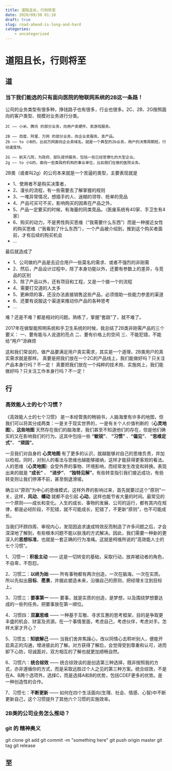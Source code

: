 ```yaml
---
title: 道阻且长，行则将至
date: 2020/09/30 01:10
draft: true
slug: road-ahead-is-long-and-hard
categories:
    - uncategorized
---
```


# 道阻且长，行则将至

## 道

### 当下我们能选的只有面向医院的物联网系统的2B这一条路！

公司的业务类型有很多种，挣钱路子也有很多，行业也很多。2C、2B、2G按照面向的客户类型、规模对业务进行分类。

```
2C —— 小米、腾讯 的部分业务，向用户卖硬件、卖游戏服务。

2B —— 百度、阿里、万网 的部分业务，向企业卖服务、卖产品。
2b —— to 小B的，比如万网面向企业卖域名，就是一个典型的2b业务，用户的决策周期短，行动速度快。

2G —— 航天几院，为政府、部队提供服务，包括一些已经官僚化的大型企业。
2g —— to 小G的，面向一些类政府机构的事业单位，比如我们在做的医院业务。
```


2B类（或者叫2g）的公司本来就是一个苦逼的类型，主要表现就是
- 1、使用者不是购买决策者，
- 2、漫长的流程，有一些需要去了解掌握的规则
- 3、一堆异常情况，想插手的人、迷糊的领导、抢单的竞品
- 4、产品可买可不买，影响购买的因素在产品之外，
- 5、产品一定要买的时候，有海量的同类竞品。（医废系统有40家、手卫生有4家）
- 6、购买的动力，不是男性购买思维（“我需要什么东西”）而是一种接近女性的购买思维（“我看到了什么东西”），一个产品被介绍到，推到这个购买者面前，才有后续的购买机会
- ... 

最后就造成了
- 1、公司做的产品是去迎合用户一些莫名的需求、或者不强烈的非刚需
- 2、然后，产品设计过程中，除了本身功能以外，还要有参数上的差异，与竞品的区别
- 3、除了产品以外，还有项目和工程，又是一个接一个的流程
- 4、需要打交道的人太多
- 5、更麻烦的事，还没办法直接销售这些产品，必须借助一些能力参差的渠道
- 6、还要有说服这个渠道来推动你产品的各种思考
- ...

难？还是不难？都是相对的问题。熟练了，掌握“套路”了，就不难了。

2017年在做智能照明系统和手卫生系统的时候，我总结了2B类非刚需产品的三个要义：
一、要有能与人说道的亮点
二、要有价格上的空间
三、不能犯错，不能给“用户”添麻烦

这和我们常说的，做产品要满足用户真实需求，其实是一个道理，2B类用户的真实需求就是那样。
真要是把我们放在一个2C的产品线上，我们能做好吗？只关注产品本身行吗？不一定！
真要把我们放在一个纯粹的技术岗、实施岗上，我们能做好吗？只关注工作本身行吗？不一定！


## 行

### 高效能人士的七个习惯？

《高效能人士的七个习惯》 是一本经管类的畅销书，人脑海里有许多的地图，但我们可以将其分成两类：一是关于现实世界的，一是有关个人价值判断的（**心灵地图**）。**这些地图** 天然存在我们的脑海里，我们甚至不知道他们的存在，但是他们确实的又在影响我们的行为。这其中包括一些 **“敏锐”**、 **“习惯”** 、**“偏见”**、 **“思维定式”**、 **“顽固”**。

一旦我们对自身的 **心灵地图** 有了更多的认识，就越能够对自己的思维负责，并加以检视。同时，对别人的看法与思维也越能够接纳，这样才能获得更客观的看法。人的思维（**心灵地图**）会受外界的事物、环境影响，而经常发生改变和转换。表现出来的就是 **“成长”** 、 **“进步”**、 **“独特见解”**。有些转变指引我们接近成功，有些转变则让我们停滞不前，甚至倒退滑坡。

确立以“原则”为中心的思维模式，这样外界的影响过来，首先就要过这个“原则”一关，这样，**风动**、**幡动** 就都不会引起 **心动**。这样也能节省大量的时间。最常见的一个原则——成长和变化。人生的成长、事物的发展、公司的运行，都有其内在规律，都是必经阶段，不犯错，就不可能成长，犯错了，不更新“原则”，也不可能成长。

当我们环顾四周、审视内心，发现因追求速成特效反而制造了许多问题之后，才会深深地了解到，有些根本问题不能以肤浅的方式解决。因此，我们需要一种新的更深入的**思想标准**，也就是一套正确的行为准绳。这就是柯维所说的“高效能人士的七个习惯”。

1、习惯一：**积极主动** —— 这是一切转变的基础，采取行动，放弃被动者的角色，不自卑，不怨怼。

2、习惯二：**以终为始** —— 所有事物都有两次创造，一次在脑海，一次在实质。所以先拟出**目标**、**愿景**，并据此塑造未来，沿循自己的原则，把经理关注到目标上。

3、习惯三：**要事第一** —— 要事，就是实质的创造，是梦想，以及围绕梦想要达成的一些列任务。把要事放在第一顺位。

4、习惯四：**双赢思维** —— 一种基于互敬、寻求互惠的思考框架，目的是争取更丰盛的机会、财富及资源。在一个事情里面，考虑自己，考虑伙伴，考虑对手。怎样大家才开心？

5、习惯五：**知彼解己** —— 当我们舍弃焦躁心，改以同情心去聆听别人，便能开启真正的沟通，增进彼此的了解。对方获得了解后，会觉得受到尊重和认可，进而卸下心防，坦诚面对，双方相互的了解也就更加顺畅自然。

6、习惯六：**统合综效** —— 统合综效谈的是创造第三种选择，既非按照我的方式，亦非遵循你的方式，而是采取远胜过个人之见的第三种方案。统合综效，不是在A、B两个选项外，选择C，而是选择A和B的优势，包括CDEF更多的优势。是一种创造性的合作。

7、习惯七：**不断更新** —— 如何在四个生活面向(生理、社会、情感、心智)中不断更新自己，这个习惯提升了其他六个习惯的实施效率。

### 2B类的公司业务怎么推动？



### git 的 精神奥义

git clone
git add
git commit -m "something here"
git push origin master
git tag
git release

## 至

